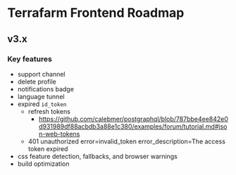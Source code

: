 # Terrafarm Frontend Roadmap

## v3.x

### Key features

- support channel
- delete profile
- notifications badge
- language tunnel
- expired `id_token`
  - refresh tokens
    - https://github.com/calebmer/postgraphql/blob/787bbe4ee842e0d931989df88acbdb3a88e1c380/examples/forum/tutorial.md#json-web-tokens
  - 401 unauthorized error=invalid_token error_description=The access token expired
- css feature detection, fallbacks, and browser warnings
- build optimization
